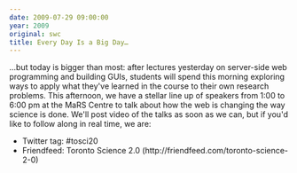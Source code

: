 ```yaml
---
date: 2009-07-29 09:00:00
year: 2009
original: swc
title: Every Day Is a Big Day…
---
```

<p>…but today is bigger than most: after lectures yesterday on server-side web programming and building GUIs, students will spend this morning exploring ways to apply what they've learned in the course to their own research problems.  This afternoon, we have a stellar line up of speakers from 1:00 to 6:00 pm at the MaRS Centre to talk about how the web is changing the way science is done.  We'll post video of the talks as soon as we can, but if you'd like to follow along in real time, we are:</p>
<ul>
<li>Twitter tag: #tosci20</li>
<li>Friendfeed: Toronto Science 2.0 (http://friendfeed.com/toronto-science-2-0)</li>
</ul>
